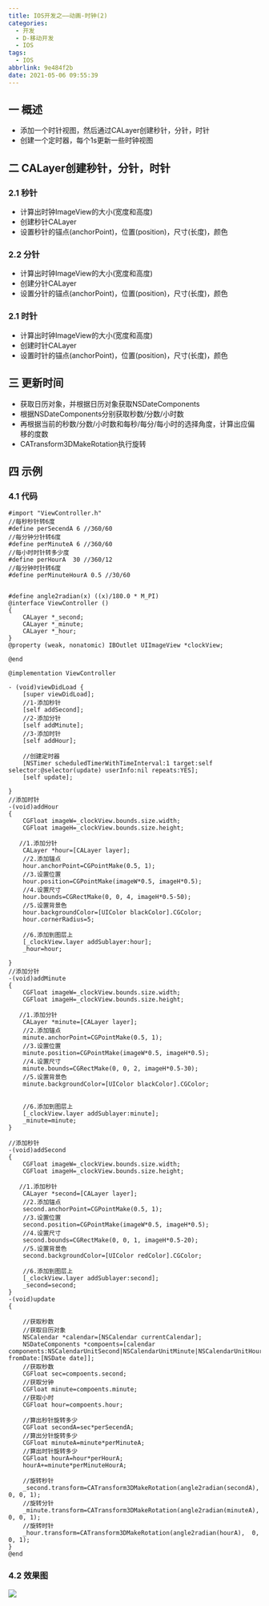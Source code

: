 ```yaml
---
title: IOS开发之——动画-时钟(2)
categories:
  - 开发
  - D-移动开发
  - IOS
tags:
  - IOS
abbrlink: 9e484f2b
date: 2021-05-06 09:55:39
---
```

## 一 概述

* 添加一个时针视图，然后通过CALayer创建秒针，分针，时针
* 创建一个定时器，每个1s更新一些时钟视图

<!--more-->

## 二 CALayer创建秒针，分针，时针

### 2.1 秒针

* 计算出时钟ImageView的大小(宽度和高度)
* 创建秒针CALayer
* 设置秒针的锚点(anchorPoint)，位置(position)，尺寸(长度)，颜色

### 2.2 分针

* 计算出时钟ImageView的大小(宽度和高度)
* 创建分针CALayer
* 设置分针的锚点(anchorPoint)，位置(position)，尺寸(长度)，颜色

### 2.1 时针

* 计算出时钟ImageView的大小(宽度和高度)
* 创建时针CALayer
* 设置时针的锚点(anchorPoint)，位置(position)，尺寸(长度)，颜色

## 三 更新时间

* 获取日历对象，并根据日历对象获取NSDateComponents
* 根据NSDateComponents分别获取秒数/分数/小时数
* 再根据当前的秒数/分数/小时数和每秒/每分/每小时的选择角度，计算出应偏移的度数
* CATransform3DMakeRotation执行旋转

## 四 示例

### 4.1 代码

```
#import "ViewController.h"
//每秒秒针转6度
#define perSecendA 6 //360/60
//每分钟分针转6度
#define perMinuteA 6 //360/60
//每小时时针转多少度
#define perHourA  30 //360/12
//每分钟时针转6度
#define perMinuteHourA 0.5 //30/60
 

#define angle2radian(x) ((x)/180.0 * M_PI)
@interface ViewController ()
{
    CALayer *_second;
    CALayer *_minute;
    CALayer *_hour;
}
@property (weak, nonatomic) IBOutlet UIImageView *clockView;

@end

@implementation ViewController

- (void)viewDidLoad {
    [super viewDidLoad];
    //1-添加秒针
    [self addSecond];
    //2-添加分针
    [self addMinute];
    //3-添加时针
    [self addHour];
 
    //创建定时器
    [NSTimer scheduledTimerWithTimeInterval:1 target:self selector:@selector(update) userInfo:nil repeats:YES];
    [self update];
    
}
//添加时针
-(void)addHour
{
    CGFloat imageW=_clockView.bounds.size.width;
    CGFloat imageH=_clockView.bounds.size.height;
    
   //1.添加分针
    CALayer *hour=[CALayer layer];
    //2.添加锚点
    hour.anchorPoint=CGPointMake(0.5, 1);
    //3.设置位置
    hour.position=CGPointMake(imageW*0.5, imageH*0.5);
    //4.设置尺寸
    hour.bounds=CGRectMake(0, 0, 4, imageH*0.5-50);
    //5.设置背景色
    hour.backgroundColor=[UIColor blackColor].CGColor;
    hour.cornerRadius=5;
    
    //6.添加到图层上
    [_clockView.layer addSublayer:hour];
    _hour=hour;
    
}
//添加分针
-(void)addMinute
{
    CGFloat imageW=_clockView.bounds.size.width;
    CGFloat imageH=_clockView.bounds.size.height;
    
   //1.添加分针
    CALayer *minute=[CALayer layer];
    //2.添加锚点
    minute.anchorPoint=CGPointMake(0.5, 1);
    //3.设置位置
    minute.position=CGPointMake(imageW*0.5, imageH*0.5);
    //4.设置尺寸
    minute.bounds=CGRectMake(0, 0, 2, imageH*0.5-30);
    //5.设置背景色
    minute.backgroundColor=[UIColor blackColor].CGColor;
    
    
    //6.添加到图层上
    [_clockView.layer addSublayer:minute];
    _minute=minute;
}

//添加秒针
-(void)addSecond
{
    CGFloat imageW=_clockView.bounds.size.width;
    CGFloat imageH=_clockView.bounds.size.height;
    
   //1.添加秒针
    CALayer *second=[CALayer layer];
    //2.添加锚点
    second.anchorPoint=CGPointMake(0.5, 1);
    //3.设置位置
    second.position=CGPointMake(imageW*0.5, imageH*0.5);
    //4.设置尺寸
    second.bounds=CGRectMake(0, 0, 1, imageH*0.5-20);
    //5.设置背景色
    second.backgroundColor=[UIColor redColor].CGColor;
    
    //6.添加到图层上
    [_clockView.layer addSublayer:second];
    _second=second;
}
-(void)update
{
    
    //获取秒数
    //获取日历对象
    NSCalendar *calendar=[NSCalendar currentCalendar];
    NSDateComponents *compoents=[calendar components:NSCalendarUnitSecond|NSCalendarUnitMinute|NSCalendarUnitHour fromDate:[NSDate date]];
    //获取秒数
    CGFloat sec=compoents.second;
    //获取分钟
    CGFloat minute=compoents.minute;
    //获取小时
    CGFloat hour=compoents.hour;
    
    //算出秒针旋转多少
    CGFloat secondA=sec*perSecendA;
    //算出分针旋转多少
    CGFloat minuteA=minute*perMinuteA;
    //算出时针旋转多少
    CGFloat hourA=hour*perHourA;
    hourA+=minute*perMinuteHourA;
    
    //旋转秒针
    _second.transform=CATransform3DMakeRotation(angle2radian(secondA),  0, 0, 1);
    //旋转分针
    _minute.transform=CATransform3DMakeRotation(angle2radian(minuteA),  0, 0, 1);
    //旋转时针
    _hour.transform=CATransform3DMakeRotation(angle2radian(hourA),  0, 0, 1);
}
@end
```

### 4.2 效果图

![][1]


[1]:https://fastly.jsdelivr.net/gh/PGzxc/CDN@master/blog-ios/ios-calayer-click.gif